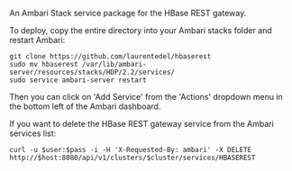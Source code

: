 An Ambari Stack service package for the HBase REST gateway.

To deploy, copy the entire directory into your Ambari stacks folder and restart Ambari:

```
git clone https://github.com/laurentedel/hbaserest
sudo mv hbaserest /var/lib/ambari-server/resources/stacks/HDP/2.2/services/
sudo service ambari-server restart
```

Then you can click on 'Add Service' from the 'Actions' dropdown menu in the bottom left of the Ambari dashboard. 

If you want to delete the HBase REST gateway service from the Ambari services list:
```
curl -u $user:$pass -i -H 'X-Requested-By: ambari' -X DELETE http://$host:8080/api/v1/clusters/$cluster/services/HBASEREST
```
